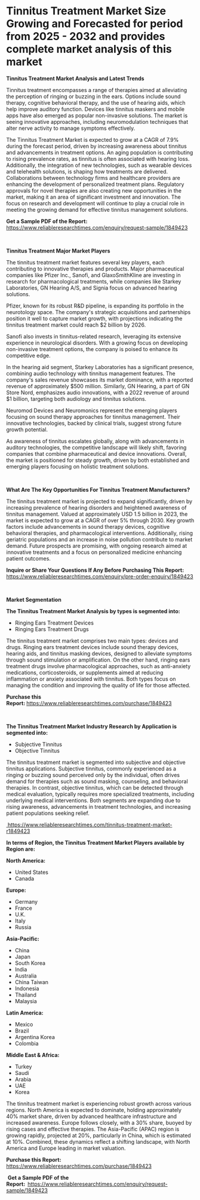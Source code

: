 <p><h1>Tinnitus Treatment Market Size Growing and Forecasted for period from 2025 - 2032 and provides complete market analysis of this market</h1></p><p><strong>Tinnitus Treatment Market Analysis and Latest Trends</strong></p>
<p><p>Tinnitus treatment encompasses a range of therapies aimed at alleviating the perception of ringing or buzzing in the ears. Options include sound therapy, cognitive behavioral therapy, and the use of hearing aids, which help improve auditory function. Devices like tinnitus maskers and mobile apps have also emerged as popular non-invasive solutions. The market is seeing innovative approaches, including neuromodulation techniques that alter nerve activity to manage symptoms effectively.</p><p>The Tinnitus Treatment Market is expected to grow at a CAGR of 7.9% during the forecast period, driven by increasing awareness about tinnitus and advancements in treatment options. An aging population is contributing to rising prevalence rates, as tinnitus is often associated with hearing loss. Additionally, the integration of new technologies, such as wearable devices and telehealth solutions, is shaping how treatments are delivered. Collaborations between technology firms and healthcare providers are enhancing the development of personalized treatment plans. Regulatory approvals for novel therapies are also creating new opportunities in the market, making it an area of significant investment and innovation. The focus on research and development will continue to play a crucial role in meeting the growing demand for effective tinnitus management solutions.</p></p>
<p><strong>Get a Sample PDF of the Report:&nbsp;</strong> <a href="https://www.reliableresearchtimes.com/enquiry/request-sample/1849423?utm_campaign=3315&utm_medium=2&utm_source=Github&utm_content=ia&utm_term=13042025&utm_id=tinnitus-treatment">https://www.reliableresearchtimes.com/enquiry/request-sample/1849423</a></p>
<p>&nbsp;</p>
<p><strong>Tinnitus Treatment Major Market Players</strong></p>
<p><p>The tinnitus treatment market features several key players, each contributing to innovative therapies and products. Major pharmaceutical companies like Pfizer Inc., Sanofi, and GlaxoSmithKline are investing in research for pharmacological treatments, while companies like Starkey Laboratories, GN Hearing A/S, and Signia focus on advanced hearing solutions. </p><p>Pfizer, known for its robust R&D pipeline, is expanding its portfolio in the neurotology space. The company's strategic acquisitions and partnerships position it well to capture market growth, with projections indicating the tinnitus treatment market could reach $2 billion by 2026. </p><p>Sanofi also invests in tinnitus-related research, leveraging its extensive experience in neurological disorders. With a growing focus on developing non-invasive treatment options, the company is poised to enhance its competitive edge.</p><p>In the hearing aid segment, Starkey Laboratories has a significant presence, combining audio technology with tinnitus management features. The company's sales revenue showcases its market dominance, with a reported revenue of approximately $500 million. Similarly, GN Hearing, a part of GN Store Nord, emphasizes audio innovations, with a 2022 revenue of around $1 billion, targeting both audiology and tinnitus solutions.</p><p>Neuromod Devices and Neuromonics represent the emerging players focusing on sound therapy approaches for tinnitus management. Their innovative technologies, backed by clinical trials, suggest strong future growth potential.</p><p>As awareness of tinnitus escalates globally, along with advancements in auditory technologies, the competitive landscape will likely shift, favoring companies that combine pharmaceutical and device innovations. Overall, the market is positioned for steady growth, driven by both established and emerging players focusing on holistic treatment solutions.</p></p>
<p>&nbsp;</p>
<p><strong>What Are The Key Opportunities For Tinnitus Treatment Manufacturers?</strong></p>
<p><p>The tinnitus treatment market is projected to expand significantly, driven by increasing prevalence of hearing disorders and heightened awareness of tinnitus management. Valued at approximately USD 1.5 billion in 2023, the market is expected to grow at a CAGR of over 5% through 2030. Key growth factors include advancements in sound therapy devices, cognitive behavioral therapies, and pharmacological interventions. Additionally, rising geriatric populations and an increase in noise pollution contribute to market demand. Future prospects are promising, with ongoing research aimed at innovative treatments and a focus on personalized medicine enhancing patient outcomes.</p></p>
<p><strong>Inquire or Share Your Questions If Any Before Purchasing This Report:</strong> <a href="https://www.reliableresearchtimes.com/enquiry/pre-order-enquiry/1849423?utm_campaign=3315&utm_medium=2&utm_source=Github&utm_content=ia&utm_term=13042025&utm_id=tinnitus-treatment">https://www.reliableresearchtimes.com/enquiry/pre-order-enquiry/1849423</a></p>
<p>&nbsp;</p>
<p><strong>Market Segmentation</strong></p>
<p><strong>The Tinnitus Treatment Market Analysis by types is segmented into:</strong></p>
<p><ul><li>Ringing Ears Treatment Devices</li><li>Ringing Ears Treatment Drugs</li></ul></p>
<p><p>The tinnitus treatment market comprises two main types: devices and drugs. Ringing ears treatment devices include sound therapy devices, hearing aids, and tinnitus masking devices, designed to alleviate symptoms through sound stimulation or amplification. On the other hand, ringing ears treatment drugs involve pharmacological approaches, such as anti-anxiety medications, corticosteroids, or supplements aimed at reducing inflammation or anxiety associated with tinnitus. Both types focus on managing the condition and improving the quality of life for those affected.</p></p>
<p><strong>Purchase this Report:&nbsp;</strong><a href="https://www.reliableresearchtimes.com/purchase/1849423?utm_campaign=3315&utm_medium=2&utm_source=Github&utm_content=ia&utm_term=13042025&utm_id=tinnitus-treatment">https://www.reliableresearchtimes.com/purchase/1849423</a></p>
<p>&nbsp;</p>
<p><strong>The Tinnitus Treatment Market Industry Research by Application is segmented into:</strong></p>
<p><ul><li>Subjective Tinnitus</li><li>Objective Tinnitus</li></ul></p>
<p><p>The tinnitus treatment market is segmented into subjective and objective tinnitus applications. Subjective tinnitus, commonly experienced as a ringing or buzzing sound perceived only by the individual, often drives demand for therapies such as sound masking, counseling, and behavioral therapies. In contrast, objective tinnitus, which can be detected through medical evaluation, typically requires more specialized treatments, including underlying medical interventions. Both segments are expanding due to rising awareness, advancements in treatment technologies, and increasing patient populations seeking relief.</p></p>
<p><a href="https://www.reliableresearchtimes.com/tinnitus-treatment-market-r1849423?utm_campaign=3315&utm_medium=2&utm_source=Github&utm_content=ia&utm_term=13042025&utm_id=tinnitus-treatment">&nbsp;https://www.reliableresearchtimes.com/tinnitus-treatment-market-r1849423</a></p>
<p><strong>In terms of Region, the Tinnitus Treatment Market Players available by Region are:</strong></p>
<p>
    <p> <strong> North America: </strong>
        <ul>
            <li>United States</li>
            <li>Canada</li>
        </ul>
        </p> 
    <p> <strong> Europe: </strong>
        <ul>
            <li>Germany</li>
            <li>France</li>
            <li>U.K.</li>
            <li>Italy</li>
            <li>Russia</li>
        </ul>
        </p> 
    <p> <strong> Asia-Pacific: </strong>
        <ul>
            <li>China</li>
            <li>Japan</li>
            <li>South Korea</li>
            <li>India</li>
            <li>Australia</li>
            <li>China Taiwan</li>
            <li>Indonesia</li>
            <li>Thailand</li>
            <li>Malaysia</li>
        </ul>
        </p> 
    <p> <strong> Latin America: </strong>
        <ul>
            <li>Mexico</li>
            <li>Brazil</li>
            <li>Argentina Korea</li>
            <li>Colombia</li>
        </ul>
        </p> 
    <p> <strong> Middle East & Africa: </strong>
        <ul>
            <li>Turkey</li>
            <li>Saudi</li>
            <li>Arabia</li>
            <li>UAE</li>
            <li>Korea</li>
        </ul>
    </p>
    </p>
<p><p>The tinnitus treatment market is experiencing robust growth across various regions. North America is expected to dominate, holding approximately 40% market share, driven by advanced healthcare infrastructure and increased awareness. Europe follows closely, with a 30% share, buoyed by rising cases and effective therapies. The Asia-Pacific (APAC) region is growing rapidly, projected at 20%, particularly in China, which is estimated at 10%. Combined, these dynamics reflect a shifting landscape, with North America and Europe leading in market valuation.</p></p>
<p><strong>Purchase this Report: </strong><a href="https://www.reliableresearchtimes.com/purchase/1849423?utm_campaign=3315&utm_medium=2&utm_source=Github&utm_content=ia&utm_term=13042025&utm_id=tinnitus-treatment">https://www.reliableresearchtimes.com/purchase/1849423</a></p>
<p>&nbsp;<strong>Get a Sample PDF of the Report:&nbsp;&nbsp;</strong><a href="https://www.reliableresearchtimes.com/enquiry/request-sample/1849423?utm_campaign=3315&utm_medium=2&utm_source=Github&utm_content=ia&utm_term=13042025&utm_id=tinnitus-treatment">https://www.reliableresearchtimes.com/enquiry/request-sample/1849423</a></p>
<p><strong></strong></p>
<p><p></p><p></p><p></p></p>